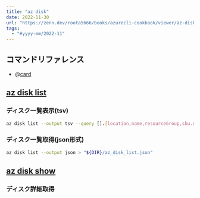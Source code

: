 ```yaml
---
title: "az disk"
date: 2022-11-30
url: "https://zenn.dev/roota5666/books/azurecli-cookbook/viewer/az-disk"
tags:
  - "#yyyy-mm/2022-11"
---
```


## コマンドリファレンス

- @[card](https://docs.microsoft.com/ja-jp/cli/azure/disk?view=azure-cli-latest)

## [az disk list](https://learn.microsoft.com/ja-jp/cli/azure/disk?view=azure-cli-latest#az-disk-list)

### ディスク一覧表示(tsv)

```bash
az disk list --output tsv --query [].[location,name,resourceGroup,sku.name]
```

### ディスク一覧取得(json形式)

```bash
az disk list --output json > "${DIR}/az_disk_list.json"
```

## [az disk show ](https://learn.microsoft.com/ja-jp/cli/azure/disk?view=azure-cli-latest#az-disk-show)

### ディスク詳細取得

